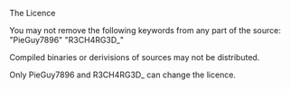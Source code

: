 The Licence

You may not remove the following keywords from any part of the source:
"PieGuy7896"
"R3CH4RG3D_"

Compiled binaries or derivisions of sources may not be distributed.

Only PieGuy7896 and R3CH4RG3D_ can change the licence.


